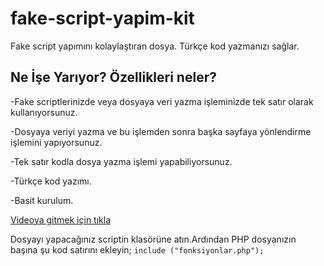 # fake-script-yapim-kit
Fake script yapımını kolaylaştıran dosya. Türkçe kod yazmanızı sağlar.

## Ne İşe Yarıyor? Özellikleri neler? 
-Fake scriptlerinizde veya dosyaya veri yazma işleminizde tek satır olarak kullanıyorsunuz.

-Dosyaya veriyi yazma ve bu işlemden sonra başka sayfaya yönlendirme işlemini yapıyorsunuz.

-Tek satır kodla dosya yazma işlemi yapabiliyorsunuz.

-Türkçe kod yazımı.

-Basit kurulum.

[Videoya gitmek için tıkla](https://pages.github.com/)

Dosyayı yapacağınız scriptin klasörüne atın.Ardından PHP dosyanızın başına şu kod satırını ekleyin;
`include ("fonksiyonlar.php");`


